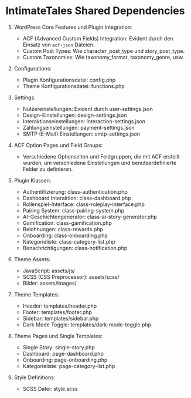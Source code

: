 # IntimateTales Shared Dependencies

1. WordPress Core Features und Plugin  Integration:
    - ACF (Advanced Custom Fields) Integration: Evident durch den Einsatz von `acf-json` Dateien.
    - Custom Post Types: Wie character_post_type und story_post_type.
    - Custom Taxonomies: Wie taxonomy_format, taxonomy_genre, usw.

2. Configurations:
    - Plugin Konfigurationsdatei: config.php
    - Theme Konfigurationsdatei: functions.php

3. Settings:
    - Nutzereinstellungen: Evident durch user-settings.json
    - Design-Einstellungen: design-settings.json
    - Interaktionseinstellungen: interaction-settings.json
    - Zahlungseinstellungen: payment-settings.json
    - SMTP (E-Mail) Einstellungen: smtp-settings.json

4. ACF Option Pages und Field Groups:
    - Verschiedene Optionseiten und Feldgruppen, die mit ACF erstellt wurden, um verschiedene Einstellungen und benutzerdefinierte Felder zu definieren.

5. Plugin Klassen:
    - Authentifizierung: class-authentication.php
    - Dashboard Interaktion: class-dashboard.php
    - Rollenspiel-Interface: class-roleplay-interface.php
    - Pairing System: class-pairing-system.php
    - AI-Geschichtengenerator: class-ai-story-generator.php
    - Gamification: class-gamification.php
    - Belohnungen: class-rewards.php
    - Onboarding: class-onboarding.php
    - Kategorieliste: class-category-list.php
    - Benachrichtigungen: class-notification.php
    
6. Theme Assets:
    - JavaScript: assets/js/
    - SCSS (CSS Preprocessor): assets/scss/
    - Bilder: assets/images/

7. Theme Templates:
    - Header: templates/header.php
    - Footer: templates/footer.php
    - Sidebar: templates/sidebar.php
    - Dark Mode Toggle: templates/dark-mode-toggle.php

8. Theme Pages und Single Templates:
    - Single Story: single-story.php
    - Dashboard: page-dashboard.php
    - Onboarding: page-onboarding.php
    - Kategorieliste: page-category-list.php

9. Style Definitions:
    - SCSS Datei: style.scss